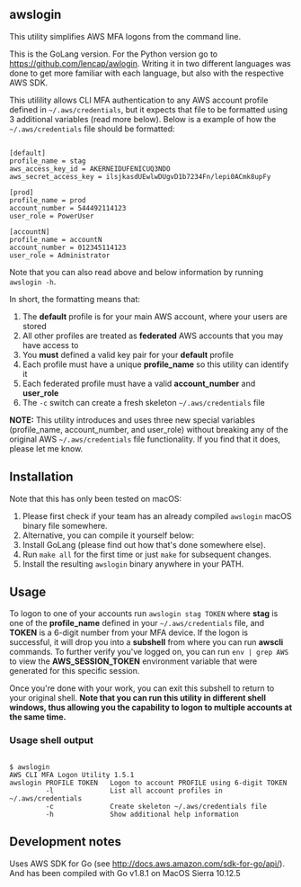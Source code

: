 ## awslogin
This utility simplifies AWS MFA logons from the command line.

This is the GoLang version. For the Python version go to https://github.com/lencap/awlogin. Writing it in two different languages was done to get more familiar with each language, but also with the respective AWS SDK.

This utilility allows CLI MFA authentication to any AWS account profile defined in `~/.aws/credentials`, but it expects that file to be formatted using 3 additional variables (read more below). Below is a example of how the `~/.aws/credentials` file should be formatted:

<pre><code>
[default]
profile_name = stag
aws_access_key_id = AKERNEIDUFENICUQ3NDO
aws_secret_access_key = ilsjkasdUEwlwDUgvD1b7234Fn/lepi0ACmk8upFy

[prod]
profile_name = prod
account_number = 544492114123
user_role = PowerUser

[accountN]
profile_name = accountN
account_number = 012345114123
user_role = Administrator
</code></pre>

Note that you can also read above and below information by running `awslogin -h`.

In short, the formatting means that:
  1. The **default** profile is for your main AWS account, where your users are stored
  2. All other profiles are treated as **federated** AWS accounts that you may have access to
  3. You **must** defined a valid key pair for your **default** profile
  4. Each profile must have a unique **profile_name** so this utility can identify it
  5. Each federated profile must have a valid **account_number** and **user_role**
  6. The `-c` switch can create a fresh skeleton `~/.aws/credentials` file

**NOTE:** This utility introduces and uses three new special variables (profile_name, account_number, and user_role) without breaking any of the original AWS `~/.aws/credentials` file functionality. If you find that it does, please let me know.

## Installation
Note that this has only been tested on macOS:
  1. Please first check if your team has an already compiled `awslogin` macOS binary file somewhere.
  2. Alternative, you can compile it yourself below:
  3. Install GoLang (please find out how that's done somewhere else).
  4. Run `make all` for the first time or just `make` for subsequent changes. 
  5. Install the resulting `awslogin` binary anywhere in your PATH.

## Usage
To logon to one of your accounts run `awslogin stag TOKEN` where **stag** is one of the **profile_name** defined in your `~/.aws/credentials` file, and **TOKEN** is a 6-digit number from your MFA device. If the logon is successful, it will drop you into a **subshell** from where you can run **awscli** commands. To further verify you've logged on, you can run `env | grep AWS` to view the **AWS_SESSION_TOKEN** environment variable that were generated for this specific session.

Once you're done with your work, you can exit this subshell to return to your original shell. **Note that you can run this utility in different shell windows, thus allowing you the capability to logon to multiple accounts at the same time.**
  
### Usage shell output
<pre><code>
$ awslogin
AWS CLI MFA Logon Utility 1.5.1
awslogin PROFILE TOKEN   Logon to account PROFILE using 6-digit TOKEN
         -l              List all account profiles in ~/.aws/credentials
         -c              Create skeleton ~/.aws/credentials file
         -h              Show additional help information
</code></pre>

## Development notes
Uses AWS SDK for Go (see http://docs.aws.amazon.com/sdk-for-go/api/). And has been compiled with Go v1.8.1 on MacOS Sierra 10.12.5
